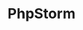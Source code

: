 ---
layout: posts_by_category
categories: phpstorm
title: PhpStorm
permalink: /category/phpstorm
---